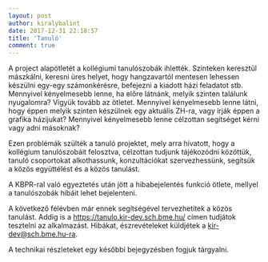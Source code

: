 ```yaml
---
layout: post
author: kiralybalint
date: 2017-12-31 22:18:57
title: 'Tanuló'
comment: true
---
```


A project alapötletét a kollégiumi tanulószobák ihlették. Szinteken keresztül mászkálni, keresni üres helyet, hogy hangzavartól mentesen lehessen készülni egy-egy számonkérésre, befejezni a kiadott házi feladatot stb. Mennyivel kényelmesebb lenne, ha előre látnánk, melyik szinten találunk nyugalomra? Vigyük tovább az ötletet. Mennyivel kényelmesebb lenne látni, hogy éppen melyik szinten készülnek egy aktuális ZH-ra, vagy írják éppen a grafika házijukat? Mennyivel kényelmesebb lenne célzottan segítséget kérni vagy adni másoknak?

Ezen problémák szülték a tanuló projektet, mely arra hívatott, hogy a kollégium tanulószobáit felosztva, célzottan tudjunk tájékozódni közöttük, tanuló csoportokat alkothassunk, konzultációkat szervezhessünk, segítsük a közös együttélést és a közös tanulást.

A KBPR-ral való egyeztetés után jött a hibabejelentés funkció ötlete, mellyel a tanulószobák hibáit lehet bejelenteni.

A következő félévben már ennek segítségével tervezhetitek a közös tanulást. Addig is a https://tanulo.kir-dev.sch.bme.hu/ címen tudjátok tesztelni az alkalmazást. Hibákat, észrevételeket küldjétek a kir-dev@sch.bme.hu-ra.

A technikai részleteket egy későbbi bejegyzésben fogjuk tárgyalni.
